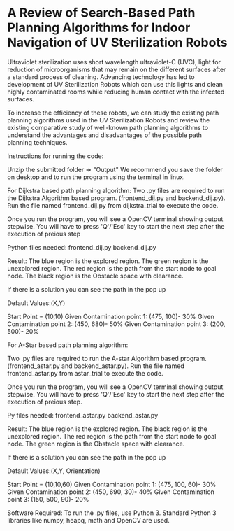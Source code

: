 # A Review of Search-Based Path Planning Algorithms for Indoor Navigation of UV Sterilization Robots

Ultraviolet sterilization uses short wavelength ultraviolet-C (UVC), light for reduction of microorganisms
that may remain on the different surfaces after a standard process of cleaning. Advancing technology has
led to development of UV Sterilization Robots which can use this lights and clean highly contaminated
rooms while reducing human contact with the infected surfaces.

To increase the efficiency of these robots, we can study the existing path planning algorithms used in the
UV Sterilization Robots and review the existing comparative study of well-known path planning algorithms
to understand the advantages and disadvantages of the possible path planning techniques.


Instructions for running the code:


Unzip the submitted folder => "Output"
We recommend you save the folder on desktop and to run the program using the terminal in linux.


For Dijkstra based path planning algorithm: 
Two .py files are required to run the Dijkstra Algorithm based program. (frontend_dij.py and backend_dij.py).
Run the file named frontend_dij.py from dijkstra_trial to execute the code.

Once you run the program, you will see a OpenCV terminal showing output stepwise. 
You will have to press 'Q'/'Esc' key to start the next step after the execution of preious step

Python files needed:
frontend_dij.py
backend_dij.py

Result:
The blue region is the explored region. 
The green region is the unexplored region. 
The red region is the path from the start node to goal node.
The black region is the Obstacle space with clearance.

If there is a solution you can see the path in the pop up

Default Values:(X,Y)

Start Point = (10,10)
Given Contamination point 1: (475, 100)- 30%
Given Contamination point 2: (450, 680)- 50%
Given Contamination point 3: (200, 500)- 20%



For A-Star based path planning algorithm: 

Two .py files are required to run the A-star Algorithm based program. (frontend_astar.py and backend_astar.py).
Run the file named frontend_astar.py from astar_trial to execute the code.

Once you run the program, you will see a OpenCV terminal showing output stepwise. 
You will have to press 'Q'/'Esc' key to start the next step after the execution of preious step.


Py files needed:
frontend_astar.py
backend_astar.py


Result:
The blue region is the explored region. 
The black region is the unexplored region. 
The red region is the path from the start node to goal node.
The green region is the Obstacle space with clearance.

If there is a solution you can see the path in the pop up

Default Values:(X,Y, Orientation)

Start Point = (10,10,60)
Given Contamination point 1: (475, 100, 60)- 30%
Given Contamination point 2: (450, 690, 30)- 40%
Given Contamination point 3: (150, 500, 90)- 20%



Software Required:
To run the .py files, use Python 3. Standard Python 3 libraries like numpy, heapq, math and OpenCV are used.
